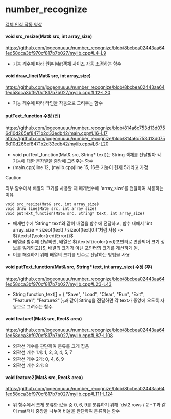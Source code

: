 # number_recognize
[객체 인식 작동 영상](https://youtu.be/-IGvKEwKx3o)

#### void src_resize(Mat& src, int array_size)
https://github.com/jogeonuuuu/number_recognize/blob/8bcbea02443aa641ed58dca3bf970cf817b7b027/mylib.cpp#L4-L9
- 기능 계수에 따라 원본 Mat객체 사이즈 자동 조정하는 함수


#### void draw_line(Mat& src, int array_size)
https://github.com/jogeonuuuu/number_recognize/blob/8bcbea02443aa641ed58dca3bf970cf817b7b027/mylib.cpp#L12-L20
- 기능 계수에 따라 라인을 자동으로 그려주는 함수


#### putText_function 수정 (전)
https://github.com/jogeonuuuu/number_recognize/blob/814a6c753d13d0756d10d265ef8471b2d33edb42/main.cpp#L16-L17
https://github.com/jogeonuuuu/number_recognize/blob/814a6c753d13d0756d10d265ef8471b2d33edb42/mylib.cpp#L6-L20
- void putText_function(Mat& src, String* text)는 String 객체를 전달받아 각 기능에 대한 문자열을 중앙에 그려주는 함수
- (main.cpp)line 12, (mylib.cpp)line 15, 16은 기능이 현재 5개라고 가정

> [!CAUTION]
> 외부 함수에서 배열의 크기를 사용할 때 매개변수에 'array_size'를 전달하여 사용하는 이유
```
void src_resize(Mat& src, int array_size)
void draw_line(Mat& src, int array_size)
void putText_function(Mat& src, String* text, int array_size)
```
- 매개변수에 'String* text'와 같이 배열을 함수에 전달하고, 함수 내에서 'int array_size = sizeof(text) / sizeof(text[0])'처럼 사용 -> ${\textsf{\color{red}Error}}$
- 배열을 함수에 전달하면, 배열은 ${\textsf{\color{red}포인터로 변환되어 크기 정보를 잃게되고}}$, 배열의 크기가 아닌 포인터의 크기를 계산하게 됨.
- 이를 해결하기 위해 배열의 크기를 인수로 전달하는 방법을 사용

#### void putText_function(Mat& src, String* text, int array_size) 수정 (후)
https://github.com/jogeonuuuu/number_recognize/blob/8bcbea02443aa641ed58dca3bf970cf817b7b027/mylib.cpp#L23-L43
- String function_text[] = { "Save", "Load", "Clear", "Run", "Exit", "Feature1", "Feature2" };과 같이 String을 전달하면 각 text가 중앙에 오도록 자동으로 그려주는 함수


#### void feature1(Mat& src, Rect& area)
https://github.com/jogeonuuuu/number_recognize/blob/8bcbea02443aa641ed58dca3bf970cf817b7b027/mylib.cpp#L87-L108
- 외곽선 개수를 판단하여 분류를 크게 잡음
- 외곽선 개수 1개: 1, 2, 3, 4, 5, 7
- 외곽선 개수 2개: 0, 4, 6, 9
- 외곽선 개수 2개: 8


#### void feature2(Mat& src, Rect& area)
https://github.com/jogeonuuuu/number_recognize/blob/8bcbea02443aa641ed58dca3bf970cf817b7b027/mylib.cpp#L111-L124
- 위 함수에서 크게 분류한 값들 중 0, 6, 9를 분류하기 위해 'dst2.rows / 2 - 1'과 같이 mat객체 중앙을 나누어 비율을 판단하여 분류하는 함수
